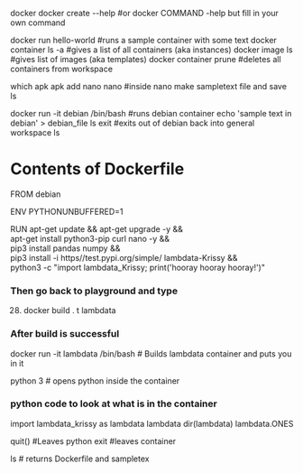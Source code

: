 docker
docker create --help #or docker COMMAND -help but fill in your own command

docker run hello-world #runs a sample container with some text
docker container ls -a #gives a list of all containers (aka instances)
docker image ls #gives list of images (aka templates)
docker container prune #deletes all containers from workspace

which apk
apk add nano
nano #inside nano make sampletext file and save
ls

docker run -it debian /bin/bash #runs debian container
echo 'sample text in debian' > debian_file
ls
exit #exits out of debian back into general workspace
ls

# Contents of Dockerfile

FROM debian

ENV PYTHONUNBUFFERED=1

RUN apt-get update && apt-get upgrade -y && \
apt-get install python3-pip curl nano -y && \
pip3 install pandas numpy && \
pip3 install -i https//test.pypi.org/simple/ lambdata-Krissy && \
python3 -c "import lambdata_Krissy; print('hooray hooray hooray!')"

### Then go back to playground and type

28. docker build . t lambdata


### After build is successful

docker run -it lambdata /bin/bash # Builds lambdata container and puts you in it

python 3 # opens python inside the container

### python code to look at what is in the container

import lambdata_krissy as lambdata
lambdata
dir(lambdata)
lambdata.ONES

quit() #Leaves python
exit #leaves container

ls # returns Dockerfile and sampletex
